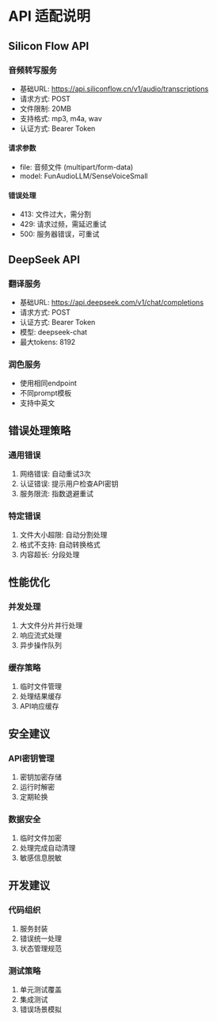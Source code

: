 # API 适配说明

## Silicon Flow API

### 音频转写服务
- 基础URL: https://api.siliconflow.cn/v1/audio/transcriptions
- 请求方式: POST
- 文件限制: 20MB
- 支持格式: mp3, m4a, wav
- 认证方式: Bearer Token

#### 请求参数
- file: 音频文件 (multipart/form-data)
- model: FunAudioLLM/SenseVoiceSmall

#### 错误处理
- 413: 文件过大，需分割
- 429: 请求过频，需延迟重试
- 500: 服务器错误，可重试

## DeepSeek API

### 翻译服务
- 基础URL: https://api.deepseek.com/v1/chat/completions
- 请求方式: POST
- 认证方式: Bearer Token
- 模型: deepseek-chat
- 最大tokens: 8192

### 润色服务
- 使用相同endpoint
- 不同prompt模板
- 支持中英文

## 错误处理策略

### 通用错误
1. 网络错误: 自动重试3次
2. 认证错误: 提示用户检查API密钥
3. 服务限流: 指数退避重试

### 特定错误
1. 文件大小超限: 自动分割处理
2. 格式不支持: 自动转换格式
3. 内容超长: 分段处理

## 性能优化

### 并发处理
1. 大文件分片并行处理
2. 响应流式处理
3. 异步操作队列

### 缓存策略
1. 临时文件管理
2. 处理结果缓存
3. API响应缓存

## 安全建议

### API密钥管理
1. 密钥加密存储
2. 运行时解密
3. 定期轮换

### 数据安全
1. 临时文件加密
2. 处理完成自动清理
3. 敏感信息脱敏

## 开发建议

### 代码组织
1. 服务封装
2. 错误统一处理
3. 状态管理规范

### 测试策略
1. 单元测试覆盖
2. 集成测试
3. 错误场景模拟 